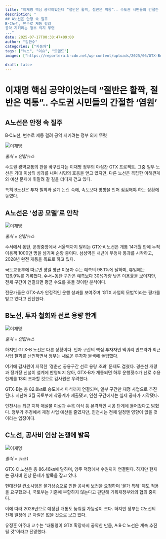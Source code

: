 ```yaml
---
title: "이재명 핵심 공약이었는데 “절반은 활짝, 절반은 먹통”.. 수도권 시민들의 간절한 ‘염원’"
description: "
## A노선은 안정 속 질주
B·C노선, 변수로 제동 걸려
공약 지키려는 정부 의지 뚜렷
..."
date: 2025-07-17T00:30:47+09:00
author: "김한수"
categories: ["자동차"]
tags: ["뉴스", "이슈", "트렌드"]
images: ["https://reportera.b-cdn.net/wp-content/uploads/2025/06/GTX-Business-pledge-1024x576.jpg"]

draft: false
---
```


# 이재명 핵심 공약이었는데 “절반은 활짝, 절반은 먹통”.. 수도권 시민들의 간절한 ‘염원’


## A노선은 안정 속 질주
B·C노선, 변수로 제동 걸려
공약 지키려는 정부 의지 뚜렷


![이재명](https://reportera.b-cdn.net/wp-content/uploads/2025/06/GTX-Business-pledge-1024x576.jpg)

*출처 = 연합뉴스*

수도권 광역교통의 판을 바꾸겠다는 이재명 정부의 야심찬 GTX 프로젝트. 그중 일부 노선은 기대 이상의 성과를 내며 시민의 호응을 얻고 있지만, 다른 노선은 복잡한 이해관계와 예산 문제에 휘말려 갈 길을 더디게 걷고 있다.

특히 B노선은 투자 철회와 설계 논란 속에, 속도보다 방향을 먼저 점검해야 하는 상황에 놓였다.


## A노선은 ‘성공 모델’로 안착


![이재명](https://reportera.b-cdn.net/wp-content/uploads/2025/06/GTX-A-1024x680.jpg)

*출처 = 연합뉴스*

수서에서 동탄, 운정중앙에서 서울역까지 달리는 GTX-A 노선은 개통 14개월 만에 누적 이용객 1000만 명을 넘기며 순항 중이다. 삼성역은 내년에 무정차 통과를 시작하고, 2028년 완전 개통을 목표로 하고 있다.

국토교통부에 따르면 평일 평균 이용자 수는 예측의 98.1%에 달하며, 휴일에는 126.9%를 기록했다. 수서~동탄 구간은 예측보다 30%가량 낮은 이용률을 보이지만, 전체 구간이 연결되면 평균 수요를 웃돌 것이란 분석이다.

전문가들은 GTX-A가 안정적인 운행 성과를 보여주며 ‘GTX 사업의 모범’이라는 평가를 받고 있다고 진단한다.


## B노선, 투자 철회와 선로 용량 한계


![이재명](https://reportera.b-cdn.net/wp-content/uploads/2025/06/GTX-B-1024x739.jpg)

*출처 = 연합뉴스*

하지만 GTX-B 노선은 다른 상황이다. 민자 구간의 핵심 투자자인 맥쿼리 인프라가 최근 사업 철회를 선언하면서 정부는 새로운 투자자 물색에 돌입했다.

여기에 감사원이 지적한 ‘경춘선 공용구간 선로 용량 초과’ 문제도 겹쳤다. 경춘선 개량과 정거장 신설이 설계에 반영되지 않아, GTX-B가 개통되면 하루 운행횟수가 선로 수용 한계를 13회 초과할 것으로 감사원은 우려했다.

GTX-B는 총 82.8㎞로 송도에서 마석까지 연결되며, 일부 구간만 재정 사업으로 추진된다. 지난해 3월 국토부에 착공계가 제출됐고, 인천 구간에서는 실제 공사가 시작됐다.

인천시는 최근 지하 매설물 이설과 수목 이식 등 본격적인 시공 단계에 들어갔다고 밝혔다. 정부가 추경에서 재정 사업 예산을 줄였지만, 인천시는 전체 일정엔 영향이 없을 것이라는 입장이다.


## C노선, 공사비 인상 논쟁에 발목


![이재명](https://reportera.b-cdn.net/wp-content/uploads/2025/06/GTX-C-849x1024.jpg)

*출처 = 뉴스1*

GTX-C 노선은 총 86.46㎞에 달하며, 양주 덕정에서 수원까지 연결된다. 하지만 현재는 공사비 인상 문제가 발목을 잡고 있다.

현대건설 컨소시엄은 물가상승으로 인한 공사비 보전을 요청하며 ‘물가 특례’ 제도 적용을 요구했으나, 국토부는 기준에 부합하지 않는다고 판단해 기획재정부와의 협의 중이다.

이에 따라 2028년으로 예정된 개통도 늦춰질 가능성이 크다. 하지만 정부는 C노선의 전체 일정에 큰 차질은 없을 것으로 보고 있다.

유정훈 아주대 교수는 “대통령이 GTX 확장까지 공약한 만큼, A·B·C 노선은 계속 추진될 것”이라고 전망했다.
